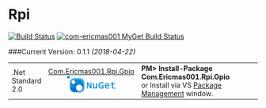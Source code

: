 # Rpi
[![Build Status](https://travis-ci.org/Com-Ericmas001/Rpi.svg?branch=master)](https://travis-ci.org/Com-Ericmas001/Rpi)
[![com-ericmas001 MyGet Build Status](https://www.myget.org/BuildSource/Badge/com-ericmas001?identifier=74cca358-c93c-4d3b-805a-840a1be41294)](https://www.myget.org/)

###Current Version: 0.1.1 *(2018-04-22)*
<table align="center" width="100%">
    <tbody>
        <tr>
            <td rowspan>.Net<br />Standard<br />2.0</td>
            <td align="center">
            <a href="https://www.nuget.org/packages/Com.Ericmas001.Rpi.Gpio/" target="_blank">
            Com.Ericmas001.Rpi.Gpio <br />
            <img src="https://github.com/Com-Ericmas001/Common/raw/master/Resources/nuget.png" alt="NuGet" width=100 />
            </a>
            </td>
            <td align="left">
                <div class="nuget-badge">
                    <b>PM&gt; Install-Package Com.Ericmas001.Rpi.Gpio</b> <br />
                    or Install via VS <a href="https://docs.nuget.org/consume/package-manager-dialog" target="_blank">Package Management</a> window.
                </div>
            </td>
        </tr>
    </tbody>
</table>